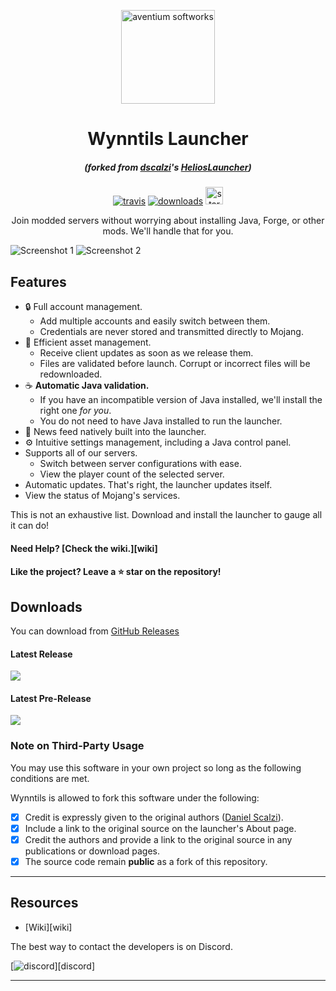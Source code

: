 <p align="center"><img src="./app/assets/images/SealCircle.png" width="150px" height="150px" alt="aventium softworks"></p>

<h1 align="center">Wynntils Launcher</h1>

<em><h5 align="center">(forked from <a href="https://github.com/dscalzi">dscalzi</a>'s <a href="https://github.com/dscalzi/HeliosLauncher">HeliosLauncher</a>)</h5></em>

[<p align="center"><img src="https://img.shields.io/travis/Wynntils/Launcher.svg?style=for-the-badge" alt="travis">](https://travis-ci.org/Wynntils/Launcher) [<img src="https://img.shields.io/github/downloads/Wynntils/Launcher/total.svg?style=for-the-badge" alt="downloads">](https://github.com/Wynntils/Launcher/releases) <img src="https://forthebadge.com/images/badges/winter-is-coming.svg"  height="28px" alt="stark"></p>

<p align="center">Join modded servers without worrying about installing Java, Forge, or other mods. We'll handle that for you.</p>

![Screenshot 1](https://i.imgur.com/6o7SmH6.png)
![Screenshot 2](https://i.imgur.com/x3B34n1.png)

## Features

* 🔒 Full account management.
  * Add multiple accounts and easily switch between them.
  * Credentials are never stored and transmitted directly to Mojang.
* 📂 Efficient asset management.
  * Receive client updates as soon as we release them.
  * Files are validated before launch. Corrupt or incorrect files will be redownloaded.
* ☕ **Automatic Java validation.**
  * If you have an incompatible version of Java installed, we'll install the right one *for you*.
  * You do not need to have Java installed to run the launcher.
* 📰 News feed natively built into the launcher.
* ⚙️ Intuitive settings management, including a Java control panel.
* Supports all of our servers.
  * Switch between server configurations with ease.
  * View the player count of the selected server.
* Automatic updates. That's right, the launcher updates itself.
*  View the status of Mojang's services.

This is not an exhaustive list. Download and install the launcher to gauge all it can do!

#### Need Help? [Check the wiki.][wiki]

#### Like the project? Leave a ⭐ star on the repository!

## Downloads

You can download from [GitHub Releases](https://github.com/Wynntils/Launcher/releases)

#### Latest Release

[![](https://img.shields.io/github/release/Wynntils/Launcher.svg?style=flat-square)](https://github.com/Wynntils/Launcher/releases/latest)

#### Latest Pre-Release
[![](https://img.shields.io/github/release/Wynntils/Launcher/all.svg?style=flat-square)](https://github.com/Wynntils/Launcher/releases)

### Note on Third-Party Usage

You may use this software in your own project so long as the following conditions are met.

Wynntils is allowed to fork this software under the following:


- [x] Credit is expressly given to the original authors (<a href="https://github.com/dscalzi">Daniel Scalzi</a>).
- [x] Include a link to the original source on the launcher's About page. 
- [x] Credit the authors and provide a link to the original source in any publications or download pages.
- [x] The source code remain **public** as a fork of this repository.

---

## Resources

* [Wiki][wiki]

The best way to contact the developers is on Discord.

[![discord](https://discordapp.com/api/guilds/394189072635133952/embed.png?style=banner3)][discord]

---
